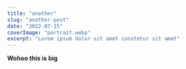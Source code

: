 ```yaml
---
title: "another"
slug: "another-post"
date: "2022-07-15"
coverImage: "portrait.webp"
excerpt: "Lorem ipsum dolor sit amet constetur sit amet"
---
```


**Wohoo this is big**
